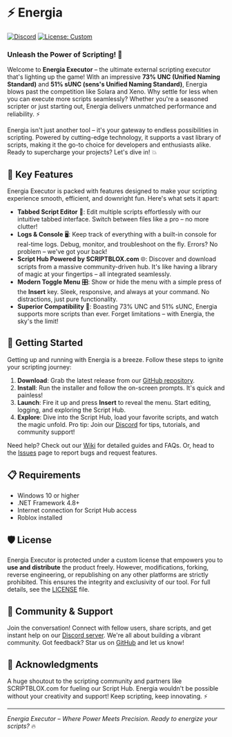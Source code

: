 # ⚡ Energia

[![Discord](https://img.shields.io/badge/Join%20Discord%20%7C%20Energia-Online-blue?logo=discord)](https://discord.gg/uJPCNfgcGf)
[![License: Custom](https://img.shields.io/badge/License-Custom-red)](https://github.com/InfernusScriptz/Energia-Executor/blob/main/LICENSE)

### Unleash the Power of Scripting! 🚀

Welcome to **Energia Executor** – the ultimate external scripting executor that's lighting up the game! With an impressive **73% UNC (Unified Naming Standard)** and **51% sUNC (sens's Unified Naming Standard)**, Energia blows past the competition like Solara and Xeno. Why settle for less when you can execute more scripts seamlessly? Whether you're a seasoned scripter or just starting out, Energia delivers unmatched performance and reliability. ⚡

Energia isn't just another tool – it's your gateway to endless possibilities in scripting. Powered by cutting-edge technology, it supports a vast library of scripts, making it the go-to choice for developers and enthusiasts alike. Ready to supercharge your projects? Let's dive in! 💥

## 🌟 Key Features

Energia Executor is packed with features designed to make your scripting experience smooth, efficient, and downright fun. Here's what sets it apart:

- **Tabbed Script Editor** 📝: Edit multiple scripts effortlessly with our intuitive tabbed interface. Switch between files like a pro – no more clutter!
- **Logs & Console** 🖥️: Keep track of everything with a built-in console for real-time logs. Debug, monitor, and troubleshoot on the fly. Errors? No problem – we've got your back!
- **Script Hub Powered by SCRIPTBLOX.com** 🌐: Discover and download scripts from a massive community-driven hub. It's like having a library of magic at your fingertips – all integrated seamlessly.
- **Modern Toggle Menu** 🎛️: Show or hide the menu with a simple press of the **Insert** key. Sleek, responsive, and always at your command. No distractions, just pure functionality.
- **Superior Compatibility** 🔄: Boasting 73% UNC and 51% sUNC, Energia supports more scripts than ever. Forget limitations – with Energia, the sky's the limit!

## 🚀 Getting Started

Getting up and running with Energia is a breeze. Follow these steps to ignite your scripting journey:
1. **Download**: Grab the latest release from our [GitHub repository](https://github.com/InfernusScriptz/Energia-Executor/releases).
2. **Install**: Run the installer and follow the on-screen prompts. It's quick and painless!
3. **Launch**: Fire it up and press **Insert** to reveal the menu. Start editing, logging, and exploring the Script Hub.
4. **Explore**: Dive into the Script Hub, load your favorite scripts, and watch the magic unfold. Pro tip: Join our [Discord](https://discord.gg/uJPCNfgcGf) for tips, tutorials, and community support!

Need help? Check out our [Wiki](https://github.com/InfernusScriptz/Energia-Executor/wiki) for detailed guides and FAQs. Or, head to the [Issues](https://github.com/InfernusScriptz/Energia-Executor/issues) page to report bugs and request features.

## 📋 Requirements

- Windows 10 or higher
- .NET Framework 4.8+
- Internet connection for Script Hub access
- Roblox installed

## 🛡️ License

Energia Executor is protected under a custom license that empowers you to **use and distribute** the product freely. However, modifications, forking, reverse engineering, or republishing on any other platforms are strictly prohibited. This ensures the integrity and exclusivity of our tool. For full details, see the [LICENSE](https://github.com/InfernusScriptz/Energia-Executor/blob/main/LICENSE) file.

## 🤝 Community & Support

Join the conversation! Connect with fellow users, share scripts, and get instant help on our [Discord server](https://discord.gg/uJPCNfgcGf). We're all about building a vibrant community. Got feedback? Star us on [GitHub](https://github.com/InfernusScriptz/Energia-Executor) and let us know!

## 🙏 Acknowledgments

A huge shoutout to the scripting community and partners like SCRIPTBLOX.com for fueling our Script Hub. Energia wouldn't be possible without your creativity and support! Keep scripting, keep innovating. ⚡

---

*Energia Executor – Where Power Meets Precision. Ready to energize your scripts?* 🔥

